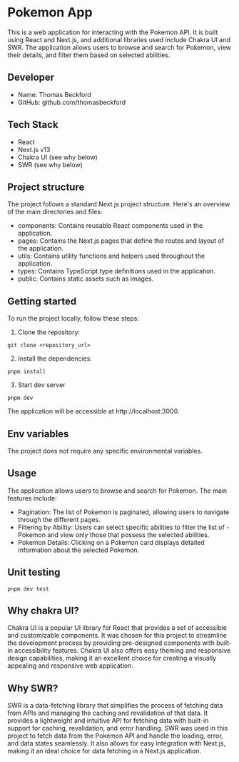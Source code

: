 # Pokemon App

This is a web application for interacting with the Pokemon API. It is built using React and Next.js, and additional libraries used include Chakra UI and SWR. The application allows users to browse and search for Pokemon, view their details, and filter them based on selected abilities.

## Developer

- Name: Thomas Beckford
- GitHub: github.com/thomasbeckford

## Tech Stack

- React
- Next.js v13
- Chakra UI (see why below)
- SWR (see why below)

## Project structure

The project follows a standard Next.js project structure. Here's an overview of the main directories and files:

- components: Contains reusable React components used in the application.
- pages: Contains the Next.js pages that define the routes and layout of the application.
- utils: Contains utility functions and helpers used throughout the application.
- types: Contains TypeScript type definitions used in the application.
- public: Contains static assets such as images.

## Getting started

To run the project locally, follow these steps:

1. Clone the repository:

```
git clone <repository_url>
```

2. Install the dependencies:

```
pnpm install
```

3. Start dev server

```
pnpm dev
```

The application will be accessible at http://localhost:3000.

## Env variables

The project does not require any specific environmental variables.

## Usage

The application allows users to browse and search for Pokemon. The main features include:

- Pagination: The list of Pokemon is paginated, allowing users to navigate through the different pages.
- Filtering by Ability: Users can select specific abilities to filter the list of - Pokemon and view only those that possess the selected abilities.
- Pokemon Details: Clicking on a Pokemon card displays detailed information about the selected Pokemon.

## Unit testing

```
pnpm dev test
```

## Why chakra UI?

Chakra UI is a popular UI library for React that provides a set of accessible and customizable components. It was chosen for this project to streamline the development process by providing pre-designed components with built-in accessibility features. Chakra UI also offers easy theming and responsive design capabilities, making it an excellent choice for creating a visually appealing and responsive web application.

## Why SWR?

SWR is a data-fetching library that simplifies the process of fetching data from APIs and managing the caching and revalidation of that data. It provides a lightweight and intuitive API for fetching data with built-in support for caching, revalidation, and error handling. SWR was used in this project to fetch data from the Pokemon API and handle the loading, error, and data states seamlessly. It also allows for easy integration with Next.js, making it an ideal choice for data fetching in a Next.js application.
